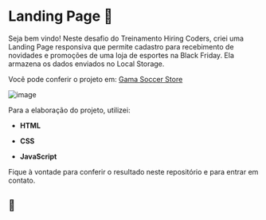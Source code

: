 # Landing Page :page_facing_up:

Seja bem vindo! Neste desafio do Treinamento Hiring Coders, criei uma Landing Page responsiva que permite cadastro para recebimento de novidades e promoções de uma loja de esportes na Black Friday. Ela armazena os dados enviados no Local Storage.

Você pode conferir o projeto em: <a href="https://gamasoccerstore.netlify.app/">Gama Soccer Store</a>

![image](https://user-images.githubusercontent.com/82124316/125869490-f19cb430-676d-4188-b852-80b20f782ee5.png)

Para a elaboração do projeto, utilizei:

- **HTML**

- **CSS**

- **JavaScript**

Fique à vontade para conferir o resultado neste repositório e para entrar em contato.

## 🚀

